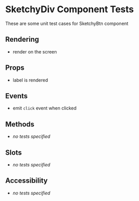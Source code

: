 # SketchyDiv Component Tests

These are some unit test cases for SketchyBtn component

## Rendering

- render on the screen

## Props

- label is rendered

## Events

- emit `click` event when clicked

## Methods

- _no tests specified_

## Slots

- _no tests specified_

## Accessibility

- _no tests specified_
